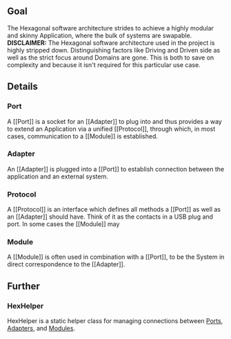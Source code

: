 ## Goal
The Hexagonal software architecture strides to achieve a highly modular and skinny Application, where the bulk of systems are swapable.
**DISCLAIMER:** The Hexagonal software architecture used in the project is highly stripped down. Distinguishing factors like Driving and Driven side as well as the strict focus around Domains are gone. This is both to save on complexity and because it isn't required for this particular use case.
## Details
### Port
A [[Port]] is a socket for an [[Adapter]] to plug into and thus provides a way to extend an Application via a unified [[Protocol]], through which, in most cases, communication to a [[Module]] is established.
### Adapter
An [[Adapter]] is plugged into a [[Port]] to establish connection between the application and an external system.
### Protocol
A [[Protocol]] is an interface which defines all methods a [[Port]] as well as an [[Adapter]] should have. Think of it as the contacts in a USB plug and port. In some cases the [[Module]] may 
### Module
A [[Module]] is often used in combination with a [[Port]], to be the System in direct correspondence to the [[Adapter]].
## Further
### HexHelper
HexHelper is a static helper class for managing connections between [Ports](obsidian://open?vault=documentation&file=Hexagonal%20Architecture%2FPort), [Adapters](obsidian://open?vault=documentation&file=Hexagonal%20Architecture%2FAdapter), and [Modules](obsidian://open?vault=documentation&file=Hexagonal%20Architecture%2FModule).
